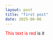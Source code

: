 ```yaml
---
layout: post
title: "first post"
date: 2025-06-06
---
```


<span style="color:red">This text is red</span>
is it
